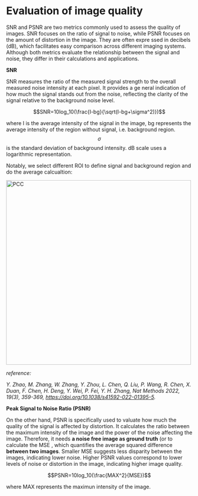 # Evaluation of image quality

SNR and PSNR are two metrics commonly used to assess the quality of images. SNR focuses on the ratio of signal to noise, while PSNR focuses on the amount of distortion in the image. They are often expre ssed in decibels (dB), which facilitates easy comparison across different imaging systems. Although both metrics evaluate the relationship between the signal and noise, they differ in their calculations and applications.

**SNR**

SNR measures the ratio of the measured signal strength to the overall measured noise intensity at each pixel. It provides a ge neral indication of how much the signal stands out from the noise, reflecting the clarity of the signal relative to the background noise level.

$$SNR=10log_10(\frac{I-bg}{\sqrt(I-bg+\sigma^2)})$$

where I is the average intensity of the signal in the image, bg represents the average intensity of the region without signal, i.e. background region. $$\sigma$$ is the standard deviation of background intensity. dB scale uses a logarithmic representation.

Notably, we select different ROI to define signal and background region and do the average calcualtion:

<img src="img/SNR.png" alt="PCC" width="500" >

*reference:*

*Y. Zhao, M. Zhang, W. Zhang, Y. Zhou, L. Chen, Q. Liu, P. Wang, R. Chen, X. Duan, F. Chen, H. Deng, Y. Wei, P. Fei, Y. H. Zhang, Nat Methods 2022, 19(3), 359-369, https://doi.org/10.1038/s41592-022-01395-5.*

**Peak Signal to Noise Ratio (PSNR)**

On the other hand, PSNR is specifically used to valuate how much the quality of the signal is affected by distortion. It calculates the ratio between the maximum intensity of the image and the power of the noise affecting the image. Therefore, it needs **a noise free image as ground truth** (or to calculate the MSE , which quantifies the average squared difference **between two images**. Smaller MSE suggests less disparity between the images, indicating lower noise. Higher PSNR values correspond to lower levels of noise or distortion in the image, indicating higher image quality.

$$PSNR=10log_10(\frac{MAX^2}{MSE})$$

where MAX represents the maximun intensity of the image.


